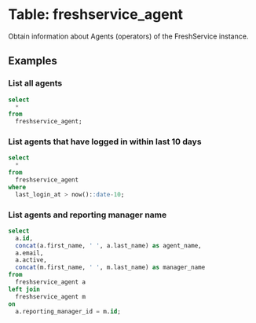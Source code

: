 # Table: freshservice_agent

Obtain information about Agents (operators) of the FreshService instance.

## Examples

### List all agents

```sql
select
  *
from
  freshservice_agent;
```

### List agents that have logged in within last 10 days

```sql
select
  *
from
  freshservice_agent
where
  last_login_at > now()::date-10;
```

### List agents and reporting manager name

```sql
select 
  a.id,
  concat(a.first_name, ' ', a.last_name) as agent_name,
  a.email,
  a.active,
  concat(m.first_name, ' ', m.last_name) as manager_name 
from 
  freshservice_agent a 
left join
  freshservice_agent m 
on 
  a.reporting_manager_id = m.id;
```
